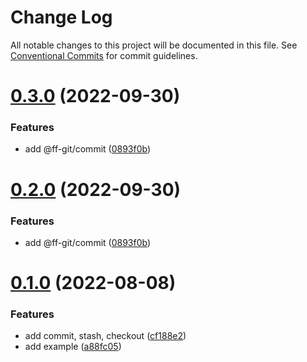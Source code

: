 # Change Log

All notable changes to this project will be documented in this file.
See [Conventional Commits](https://conventionalcommits.org) for commit guidelines.

# [0.3.0](https://github.com/fafayzf/f-git/compare/v0.2.2...v0.3.0) (2022-09-30)


### Features

* add @ff-git/commit ([0893f0b](https://github.com/fafayzf/f-git/commit/0893f0bcc4de2a89357cadab06cc72335586c85f))





# [0.2.0](https://github.com/fafayzf/f-git/compare/v0.2.2...v0.2.0) (2022-09-30)


### Features

* add @ff-git/commit ([0893f0b](https://github.com/fafayzf/f-git/commit/0893f0bcc4de2a89357cadab06cc72335586c85f))






# [0.1.0](https://github.com/fafayzf/f-git/compare/v0.0.7...v0.1.0) (2022-08-08)


### Features

* add commit, stash, checkout ([cf188e2](https://github.com/fafayzf/f-git/commit/cf188e2a74533c854035ac2c0a6c02efdc2a8d16))
* add example ([a88fc05](https://github.com/fafayzf/f-git/commit/a88fc05e994ab561a040780db6954758fd47eb84))
